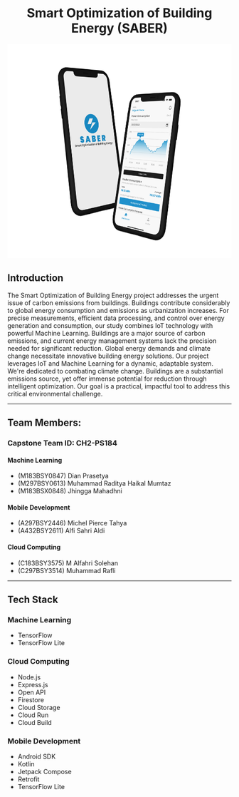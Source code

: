 <h1 align="center">Smart Optimization of Building Energy (SABER)</h1>

<p align="center">
  <img src="/assets/showcase-app.png" alt="Saber logo" height="480" />
</p>

## Introduction

The Smart Optimization of Building Energy project addresses the urgent issue of carbon emissions from buildings. Buildings contribute considerably to global energy consumption and emissions as urbanization increases. For precise measurements, efficient data processing, and control over energy generation and consumption, our study combines IoT technology with powerful Machine Learning. Buildings are a major source of carbon emissions, and current energy management systems lack the precision needed for significant reduction. Global energy demands and climate change necessitate innovative building energy solutions. Our project leverages IoT and Machine Learning for a dynamic, adaptable system. We're dedicated to combating climate change. Buildings are a substantial emissions source, yet offer immense potential for reduction through intelligent optimization. Our goal is a practical, impactful tool to address this critical environmental challenge.

---

## Team Members:

### Capstone Team ID: CH2-PS184

#### Machine Learning

- (M183BSY0847) Dian Prasetya
- (M297BSY0613) Muhammad Raditya Haikal Mumtaz
- (M183BSX0848) Jhingga Mahadhni

#### Mobile Development

- (A297BSY2446) Michel Pierce Tahya
- (A432BSY2611) Alfi Sahri Aldi

#### Cloud Computing

- (C183BSY3575) M Alfahri Solehan
- (C297BSY3514) Muhammad Rafli

---

## Tech Stack

### Machine Learning

- TensorFlow
- TensorFlow Lite

### Cloud Computing

- Node.js
- Express.js
- Open API
- Firestore
- Cloud Storage
- Cloud Run
- Cloud Build

### Mobile Development

- Android SDK
- Kotlin
- Jetpack Compose
- Retrofit
- TensorFlow Lite
